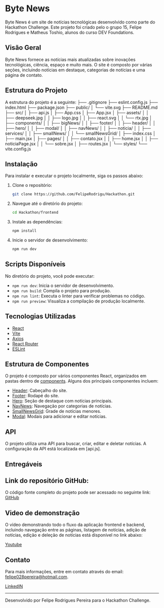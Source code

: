 # Byte News

Byte News é um site de notícias tecnológicas desenvolvido como parte do Hackathon Challenge. Este projeto foi criado pelo o grupo 15, Felipe Rodrigues e Matheus Toshio, alunos do curso DEV Foundations.

## Visão Geral

Byte News fornece as notícias mais atualizadas sobre inovações tecnológicas, ciência, espaço e muito mais. O site é composto por várias seções, incluindo notícias em destaque, categorias de notícias e uma página de contato.

## Estrutura do Projeto

A estrutura do projeto é a seguinte:
 ├── .gitignore ├── eslint.config.js ├── index.html ├── package.json ├── public/ │ └── vite.svg ├── README.md ├── src/ │ ├── api.js │ ├── App.css │ ├── App.jsx │ ├── assets/ │ │ ├── deepseek.jpg │ │ ├── logo.jpg │ │ ├── react.svg │ │ └── rtx.jpg │ ├── components/ │ │ ├── bigNews/ │ │ ├── footer/ │ │ ├── header/ │ │ ├── hero/ │ │ ├── modal/ │ │ ├── navNews/ │ │ ├── noticia/ │ │ ├── services/ │ │ ├── smallNews/ │ │ └── smallNewsGrid/ │ ├── index.css │ ├── main.jsx │ ├── pages/ │ │ ├── contato.jsx │ │ ├── home.jsx │ │ ├── noticiaPage.jsx │ │ └── sobre.jsx │ ├── routes.jsx │ └── styles/ └── vite.config.js

## Instalação

Para instalar e executar o projeto localmente, siga os passos abaixo:

1. Clone o repositório:
    ```sh
    git clone https://github.com/FelipeRodrigu/Hackathon.git
    ```

2. Navegue até o diretório do projeto:
    ```sh
    cd Hackathon/frontend
    ```

3. Instale as dependências:
    ```sh
    npm install
    ```

4. Inicie o servidor de desenvolvimento:
    ```sh
    npm run dev
    ```

## Scripts Disponíveis

No diretório do projeto, você pode executar:

- `npm run dev`: Inicia o servidor de desenvolvimento.
- `npm run build`: Compila o projeto para produção.
- `npm run lint`: Executa o linter para verificar problemas no código.
- `npm run preview`: Visualiza a compilação de produção localmente.

## Tecnologias Utilizadas

- [React](https://reactjs.org/)
- [Vite](https://vitejs.dev/)
- [Axios](https://axios-http.com/)
- [React Router](https://reactrouter.com/)
- [ESLint](https://eslint.org/)

## Estrutura de Componentes

O projeto é composto por vários componentes React, organizados em pastas dentro de [components](http://_vscodecontentref_/16). Alguns dos principais componentes incluem:

- [Header](http://_vscodecontentref_/17): Cabeçalho do site.
- [Footer](http://_vscodecontentref_/18): Rodapé do site.
- [Hero](http://_vscodecontentref_/19): Seção de destaque com notícias principais.
- [NavNews](http://_vscodecontentref_/20): Navegação por categorias de notícias.
- [SmallNewsGrid](http://_vscodecontentref_/21): Grade de notícias menores.
- [Modal](http://_vscodecontentref_/22): Modais para adicionar e editar notícias.

## API

O projeto utiliza uma API para buscar, criar, editar e deletar notícias. A configuração da API está localizada em [api.js].

## Entregáveis

## Link do repositório GitHub:

O código fonte completo do projeto pode ser acessado no seguinte link:
[GitHub](https://github.com/FelipeRodrigu/Hackathon.git)


## Video de demonstração

O vídeo demonstrando todo o fluxo da aplicação frontend e backend, incluindo navegação entre as páginas, listagem de notícias, adição de notícias, edição e deleção de notícias
está disponível no link abaixo:

[Youtube](https://youtu.be/aey8JBfc62U)

## Contato

Para mais informações, entre em contato através do email: [felipe028pereira@hotmail.com](mailto:felipe028pereira@hotmail.com).

[LinkedIN](https://www.linkedin.com/in/felipe-rodrigues-pereira-010200176/)

---

Desenvolvido por Felipe Rodrigues Pereira para o Hackathon Challenge.
